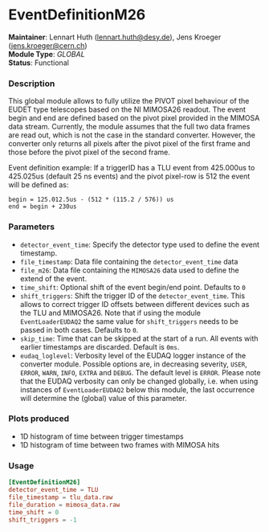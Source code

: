 # EventDefinitionM26
**Maintainer**: Lennart Huth (lennart.huth@desy.de), Jens Kroeger (jens.kroeger@cern.ch)  
**Module Type**: *GLOBAL*  
**Status**: Functional

### Description
This global module allows to fully utilize the PIVOT pixel behaviour of the
EUDET type telescopes based on the NI MIMOSA26 readout. The event begin and
end are defined based on the  pivot pixel provided in the MIMOSA data
stream. Currently, the module assumes that the full two data frames are read
out, which is not the case in the standard converter.
However, the converter only returns all pixels after the pivot pixel of the first frame and those before the pivot pixel of the second frame.

Event definition example:
If a triggerID has a TLU event from 425.000us to 425.025us (default
25 ns events) and the pivot pixel-row is 512 the event will be defined as:

```
begin = 125.012.5us - (512 * (115.2 / 576)) us
end = begin + 230us
```

### Parameters
* `detector_event_time`: Specify the detector type used to define the event timestamp.
* `file_timestamp`: Data file containing the `detector_event_time` data
* `file_m26`: Data file containing the  `MIMOSA26` data used to define the extend of the event.
* `time_shift`: Optional shift of the event begin/end point. Defaults to `0`
* `shift_triggers`: Shift the trigger ID of the `detector_event_time`. This allows to correct trigger ID offsets between different devices such as the TLU and MIMOSA26. Note that if using the module `EventLoaderEUDAQ2` the same value for `shift_triggers` needs to be passed in both cases. Defaults to `0`.
* `skip_time`: Time that can be skipped at the start of a run. All events with earlier timestamps are discarded. Default is `0ms`.
* `eudaq_loglevel`: Verbosity level of the EUDAQ logger instance of the converter module. Possible options are, in decreasing severity, `USER`, `ERROR`, `WARN`, `INFO`, `EXTRA` and `DEBUG`. The default level is `ERROR`. Please note that the EUDAQ verbosity can only be changed globally, i.e. when using instances of `EventLoaderEUDAQ2` below this module, the last occurrence will determine the (global) value of this parameter.


### Plots produced
* 1D histogram of time between trigger timestamps
* 1D histogram of time between two frames with MIMOSA hits

### Usage
```toml
[EventDefinitionM26]
detector_event_time = TLU
file_timestamp = tlu_data.raw
file_duration = mimosa_data.raw
time_shift = 0
shift_triggers = -1
```
